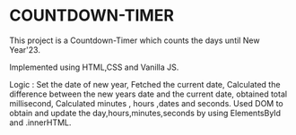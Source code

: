 
# COUNTDOWN-TIMER

This project is a Countdown-Timer which counts the days until New Year'23.

Implemented using HTML,CSS and Vanilla JS.

Logic : Set the date of new year, Fetched the current date, Calculated the difference between the new years date and the current date, obtained total millisecond, Calculated minutes , hours ,dates and seconds.
Used DOM to obtain and update the day,hours,minutes,seconds by using ElementsById and .innerHTML.

